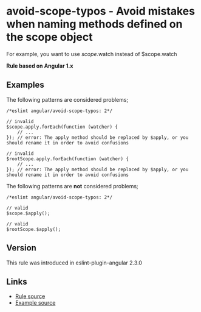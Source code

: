 <!-- WARNING: Generated documentation. Edit docs and examples in the rule and examples file ('rules/avoid-scope-typos.js', 'examples/avoid-scope-typos.js'). -->

# avoid-scope-typos - Avoid mistakes when naming methods defined on the scope object

For example, you want to use $scope.$watch instead of $scope.watch

**Rule based on Angular 1.x**

## Examples

The following patterns are considered problems;

    /*eslint angular/avoid-scope-typos: 2*/

    // invalid
    $scope.apply.forEach(function (watcher) {
        // ...
    }); // error: The apply method should be replaced by $apply, or you should rename it in order to avoid confusions

    // invalid
    $rootScope.apply.forEach(function (watcher) {
        // ...
    }); // error: The apply method should be replaced by $apply, or you should rename it in order to avoid confusions

The following patterns are **not** considered problems;

    /*eslint angular/avoid-scope-typos: 2*/

    // valid
    $scope.$apply();

    // valid
    $rootScope.$apply();

## Version

This rule was introduced in eslint-plugin-angular 2.3.0

## Links

* [Rule source](/rules/avoid-scope-typos.js)
* [Example source](/examples/avoid-scope-typos.js)
